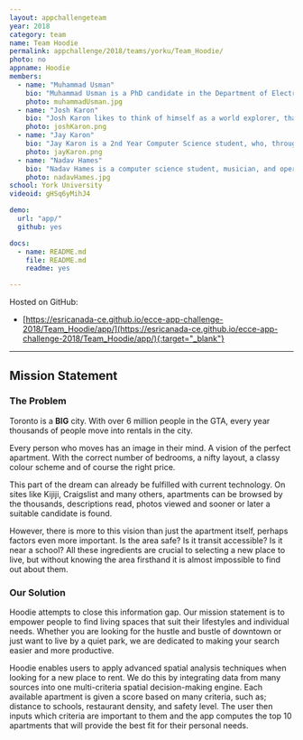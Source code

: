 ```yaml
---
layout: appchallengeteam
year: 2018
category: team
name: Team Hoodie
permalink: appchallenge/2018/teams/yorku/Team_Hoodie/
photo: no
appname: Hoodie
members:
  - name: "Muhammad Usman"
    bio: "Muhammad Usman is a PhD candidate in the Department of Electrical Engineering and Computer Science at York University. He received his MSc degree in Computer Science from York University in 2016. His research interests include Crowd Simulation, Crowd Steering Behavior, Design Architecture Analysis in Virtual Reality, and Assistive Technologies."
    photo: muhammadUsman.jpg
  - name: "Josh Karon"
    bio: "Josh Karon likes to think of himself as a world explorer, thanks to GIS he can do it in his PJs. Josh is in his final year of Geomatics Engineering at York University. He is passionate about spatial analysis, data visualization, and his favourite programming language is Python."
    photo: joshKaron.png
  - name: "Jay Karon"
    bio: "Jay Karon is a 2nd Year Computer Science student, who, through his studies, has slowly been forsaking the outside world for assembly code, the command line, and data structures. Through GIS he hopes to discover it again."
    photo: jayKaron.png
  - name: "Nadav Hames"
    bio: "Nadav Hames is a computer science student, musician, and operetta fan trying to make a name for himself in the high tech and musical worlds."
    photo: nadavHames.jpg
school: York University
videoid: gHSq6yMihJ4

demo:
  url: "app/"
  github: yes

docs:
  - name: README.md
    file: README.md
    readme: yes

---
```


Hosted on GitHub:

- [https://esricanada-ce.github.io/ecce-app-challenge-2018/Team_Hoodie/app/](https://esricanada-ce.github.io/ecce-app-challenge-2018/Team_Hoodie/app/){:target="_blank"}

---

## Mission Statement

### The Problem
Toronto is a **BIG** city. With over 6 million people in the GTA, every year thousands of people move into rentals in the city.

Every person who moves has an image in their mind. A vision of the perfect apartment. With the correct number of bedrooms, a nifty layout, a classy colour scheme and of course the right price.

This part of the dream can already be fulfilled with current technology. On sites like Kijiji, Craigslist and many others, apartments can be browsed by the thousands, descriptions read, photos viewed and sooner or later a suitable candidate is found.

However, there is more to this vision than just the apartment itself, perhaps factors even more important. Is the area safe? Is it transit accessible? Is it near a school? All these ingredients are crucial to selecting a new place to live, but without knowing the area firsthand it is almost impossible to find out about them.

### Our Solution
Hoodie attempts to close this information gap. Our mission statement is to empower people to find living spaces that suit their lifestyles and individual needs. Whether you are looking for the hustle and bustle of downtown or just want to live by a quiet park, we are dedicated to making your search easier and more productive.

Hoodie enables users to apply advanced spatial analysis techniques when looking for a new place to rent. We do this by integrating data from many sources into one multi-criteria spatial decision-making engine. Each available apartment is given a score based on many criteria, such as; distance to schools, restaurant density, and safety level. The user then inputs which criteria are important to them and the app computes the top 10 apartments that will provide the best fit for their personal needs.
